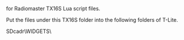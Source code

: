 for Radiomaster TX16S Lua script files.

Put the files under this TX16S folder into the following folders of T-Lite.

SDcadr\WIDGETS\
